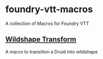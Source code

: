 # foundry-vtt-macros
A collection of Macros for Foundry VTT

## [Wildshape Transform](wildshape)
A macro to transition a Druid into wildshape 
